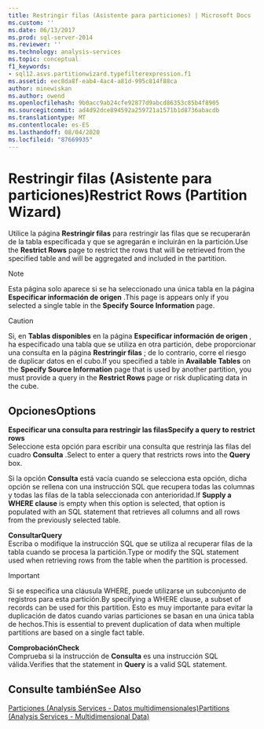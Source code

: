 ```yaml
---
title: Restringir filas (Asistente para particiones) | Microsoft Docs
ms.custom: ''
ms.date: 06/13/2017
ms.prod: sql-server-2014
ms.reviewer: ''
ms.technology: analysis-services
ms.topic: conceptual
f1_keywords:
- sql12.asvs.partitionwizard.typefilterexpression.f1
ms.assetid: eec8da8f-eab4-4ac4-a81d-995c814f88ca
author: minewiskan
ms.author: owend
ms.openlocfilehash: 9b0acc9ab24cfe92877d9abcd86353c85b4f8905
ms.sourcegitcommit: ad4d92dce894592a259721a1571b1d8736abacdb
ms.translationtype: MT
ms.contentlocale: es-ES
ms.lasthandoff: 08/04/2020
ms.locfileid: "87669935"
---
```

# <a name="restrict-rows-partition-wizard"></a><span data-ttu-id="793bd-102">Restringir filas (Asistente para particiones)</span><span class="sxs-lookup"><span data-stu-id="793bd-102">Restrict Rows (Partition Wizard)</span></span>
  <span data-ttu-id="793bd-103">Utilice la página **Restringir filas** para restringir las filas que se recuperarán de la tabla especificada y que se agregarán e incluirán en la partición.</span><span class="sxs-lookup"><span data-stu-id="793bd-103">Use the **Restrict Rows** page to restrict the rows that will be retrieved from the specified table and will be aggregated and included in the partition.</span></span>  
  
> [!NOTE]  
>  <span data-ttu-id="793bd-104"> Esta página solo aparece si se ha seleccionado una única tabla en la página **Especificar información de origen** .</span><span class="sxs-lookup"><span data-stu-id="793bd-104">This page is appears only if you selected a single table in the **Specify Source Information** page.</span></span>  
  
> [!CAUTION]  
>  <span data-ttu-id="793bd-105"> Si, en **Tablas disponibles** en la página **Especificar información de origen** , ha especificado una tabla que se utiliza en otra partición, debe proporcionar una consulta en la página **Restringir filas** ; de lo contrario, corre el riesgo de duplicar datos en el cubo.</span><span class="sxs-lookup"><span data-stu-id="793bd-105">If you specified a table in **Available Tables** on the **Specify Source Information** page that is used by another partition, you must provide a query in the **Restrict Rows** page or risk duplicating data in the cube.</span></span>  
  
## <a name="options"></a><span data-ttu-id="793bd-106">Opciones</span><span class="sxs-lookup"><span data-stu-id="793bd-106">Options</span></span>  
 <span data-ttu-id="793bd-107">**Especificar una consulta para restringir las filas**</span><span class="sxs-lookup"><span data-stu-id="793bd-107">**Specify a query to restrict rows**</span></span>  
 <span data-ttu-id="793bd-108">Seleccione esta opción para escribir una consulta que restrinja las filas del cuadro **Consulta** .</span><span class="sxs-lookup"><span data-stu-id="793bd-108">Select to enter a query that restricts rows into the **Query** box.</span></span>  
  
 <span data-ttu-id="793bd-109">Si la opción **Consulta** está vacía cuando se selecciona esta opción, dicha opción se rellena con una instrucción SQL que recupera todas las columnas y todas las filas de la tabla seleccionada con anterioridad.</span><span class="sxs-lookup"><span data-stu-id="793bd-109">If **Supply a WHERE clause** is empty when this option is selected, that option is populated with an SQL statement that retrieves all columns and all rows from the previously selected table.</span></span>  
  
 <span data-ttu-id="793bd-110">**Consultar**</span><span class="sxs-lookup"><span data-stu-id="793bd-110">**Query**</span></span>  
 <span data-ttu-id="793bd-111">Escriba o modifique la instrucción SQL que se utiliza al recuperar filas de la tabla cuando se procesa la partición.</span><span class="sxs-lookup"><span data-stu-id="793bd-111">Type or modify the SQL statement used when retrieving rows from the table when the partition is processed.</span></span>  
  
> [!IMPORTANT]  
>  <span data-ttu-id="793bd-112">Si se especifica una cláusula WHERE, puede utilizarse un subconjunto de registros para esta partición.</span><span class="sxs-lookup"><span data-stu-id="793bd-112">By specifying a WHERE clause, a subset of records can be used for this partition.</span></span> <span data-ttu-id="793bd-113">Esto es muy importante para evitar la duplicación de datos cuando varias particiones se basan en una única tabla de hechos.</span><span class="sxs-lookup"><span data-stu-id="793bd-113">This is essential to prevent duplication of data when multiple partitions are based on a single fact table.</span></span>  
  
 <span data-ttu-id="793bd-114">**Comprobación**</span><span class="sxs-lookup"><span data-stu-id="793bd-114">**Check**</span></span>  
 <span data-ttu-id="793bd-115">Comprueba si la instrucción de **Consulta** es una instrucción SQL válida.</span><span class="sxs-lookup"><span data-stu-id="793bd-115">Verifies that the statement in **Query** is a valid SQL statement.</span></span>  
  
## <a name="see-also"></a><span data-ttu-id="793bd-116">Consulte también</span><span class="sxs-lookup"><span data-stu-id="793bd-116">See Also</span></span>  
 [<span data-ttu-id="793bd-117">Particiones &#40;Analysis Services - Datos multidimensionales&#41;</span><span class="sxs-lookup"><span data-stu-id="793bd-117">Partitions &#40;Analysis Services - Multidimensional Data&#41;</span></span>](multidimensional-models-olap-logical-cube-objects/partitions-analysis-services-multidimensional-data.md)  
  
  

